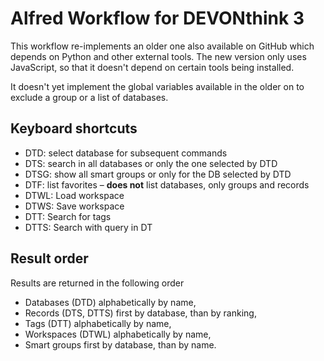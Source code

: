 # Alfred Workflow for DEVONthink 3

This workflow re-implements an older one also available on GitHub which depends on Python and other external tools. The new version only uses JavaScript, so that it doesn't depend on certain tools being installed.

It doesn't yet implement the global variables available in the older on to exclude a group or a list of databases. 

## Keyboard shortcuts

- DTD: select database for subsequent commands
- DTS: search in all databases or only the one selected by DTD
- DTSG: show all smart groups or only for the DB selected by DTD
- DTF: list favorites – **does not** list databases, only groups and 
records
- DTWL: Load workspace
- DTWS: Save workspace
- DTT: Search for tags
- DTTS: Search with query in DT

## Result order

Results are returned in the following order
- Databases (DTD) alphabetically by name,
- Records (DTS, DTTS) first by database, than by ranking,
- Tags (DTT) alphabetically by name,
- Workspaces (DTWL) alphabetically by name,
- Smart groups first by database, than by name.